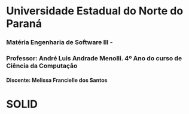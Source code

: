 # Universidade Estadual do Norte do Paraná 
### Matéria Engenharia de Software III - 
### Professor: André Luis Andrade Menolli. 4º Ano do curso de Ciência da Computação 

#### Discente: Melissa Francielle dos Santos 

# SOLID 
